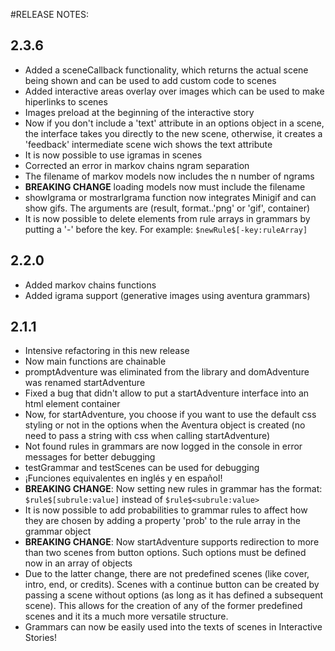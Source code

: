 #RELEASE NOTES:
## 2.3.6
- Added a sceneCallback functionality, which returns the actual scene being shown and can be used to add custom code to scenes
- Added interactive areas overlay over images which can be used to make hiperlinks to scenes
- Images preload at the beginning of the interactive story
- Now if you don't include a 'text' attribute in an options object in a scene, the interface takes you directly to the new scene, otherwise, it creates a 'feedback' intermediate scene wich shows the text attribute
- It is now possible to use igramas in scenes
- Corrected an error in markov chains ngram separation
- The filename of markov models now includes the n number of ngrams
- **BREAKING CHANGE** loading models now must include the filename
- showIgrama or mostrarIgrama function now integrates Minigif and can show gifs. The arguments are (result, format..'png' or 'gif', container)
- It is now possible to delete elements from rule arrays in grammars by putting a '-' before the key. For example: `$newRule$[-key:ruleArray]`

## 2.2.0
- Added markov chains functions
- Added igrama support (generative images using aventura grammars)

## 2.1.1
- Intensive refactoring in this new release
- Now main functions are chainable
- promptAdventure was eliminated from the library and domAdventure was renamed startAdventure
- Fixed a bug that didn't allow to put a startAdventure interface into an html element container
- Now, for startAdventure, you choose if you want to use the default css styling or not in the options when the Aventura object is created (no need to pass a string with css when calling startAdventure)
- Not found rules in grammars are now logged in the console in error messages for better debugging
- testGrammar and testScenes can be used for debugging
- ¡Funciones equivalentes en inglés y en español!
- **BREAKING CHANGE**: Now setting new rules in grammar has the format: `$rule$[subrule:value]` instead of `$rule$<subrule:value>`
- It is now possible to add probabilities to grammar rules to affect how they are chosen by adding a property 'prob' to the rule array in the grammar object
-  **BREAKING CHANGE**: Now startAdventure supports redirection to more than two scenes from button options. Such options must be defined now in an array of objects
- Due to the latter change, there are not predefined scenes (like cover, intro, end, or credits). Scenes with a continue button can be created by passing a scene without options (as long as it has defined a subsequent scene). This allows for the creation of any of the former predefined scenes and it its a much more versatile structure.
- Grammars can now be easily used into the texts of scenes in Interactive Stories!
